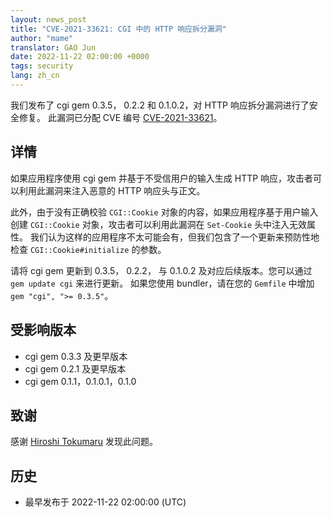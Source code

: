 ```yaml
---
layout: news_post
title: "CVE-2021-33621: CGI 中的 HTTP 响应拆分漏洞"
author: "mame"
translator: GAO Jun
date: 2022-11-22 02:00:00 +0000
tags: security
lang: zh_cn
---
```


我们发布了 cgi gem 0.3.5， 0.2.2 和 0.1.0.2，对 HTTP 响应拆分漏洞进行了安全修复。
此漏洞已分配 CVE 编号 [CVE-2021-33621](https://nvd.nist.gov/vuln/detail/CVE-2021-33621)。

## 详情

如果应用程序使用 cgi gem 并基于不受信用户的输入生成 HTTP 响应，攻击者可以利用此漏洞来注入恶意的 HTTP 响应头与正文。

此外，由于没有正确校验 `CGI::Cookie` 对象的内容，如果应用程序基于用户输入创建 `CGI::Cookie` 对象，攻击者可以利用此漏洞在 `Set-Cookie` 头中注入无效属性。 我们认为这样的应用程序不太可能会有，但我们包含了一个更新来预防性地检查 `CGI::Cookie#initialize` 的参数。

请将 cgi gem 更新到 0.3.5， 0.2.2， 与 0.1.0.2 及对应后续版本。您可以通过 `gem update cgi` 来进行更新。
如果您使用 bundler，请在您的 `Gemfile` 中增加 `gem "cgi", ">= 0.3.5"`。

## 受影响版本

* cgi gem 0.3.3 及更早版本
* cgi gem 0.2.1 及更早版本
* cgi gem 0.1.1，0.1.0.1，0.1.0

## 致谢

感谢 [Hiroshi Tokumaru](https://hackerone.com/htokumaru?type=user) 发现此问题。

## 历史

* 最早发布于 2022-11-22 02:00:00 (UTC)
